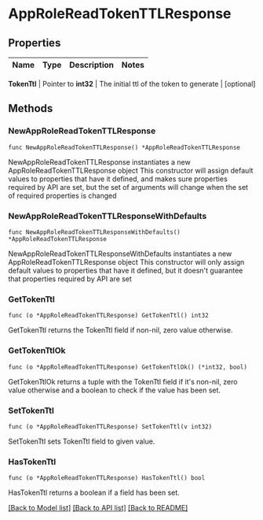 # AppRoleReadTokenTTLResponse


## Properties

Name | Type | Description | Notes
------------ | ------------- | ------------- | -------------


**TokenTtl** | Pointer to **int32** | The initial ttl of the token to generate | [optional] 



## Methods


### NewAppRoleReadTokenTTLResponse

`func NewAppRoleReadTokenTTLResponse() *AppRoleReadTokenTTLResponse`

NewAppRoleReadTokenTTLResponse instantiates a new AppRoleReadTokenTTLResponse object
This constructor will assign default values to properties that have it defined,
and makes sure properties required by API are set, but the set of arguments
will change when the set of required properties is changed

### NewAppRoleReadTokenTTLResponseWithDefaults

`func NewAppRoleReadTokenTTLResponseWithDefaults() *AppRoleReadTokenTTLResponse`

NewAppRoleReadTokenTTLResponseWithDefaults instantiates a new AppRoleReadTokenTTLResponse object
This constructor will only assign default values to properties that have it defined,
but it doesn't guarantee that properties required by API are set


### GetTokenTtl

`func (o *AppRoleReadTokenTTLResponse) GetTokenTtl() int32`

GetTokenTtl returns the TokenTtl field if non-nil, zero value otherwise.

### GetTokenTtlOk

`func (o *AppRoleReadTokenTTLResponse) GetTokenTtlOk() (*int32, bool)`

GetTokenTtlOk returns a tuple with the TokenTtl field if it's non-nil, zero value otherwise
and a boolean to check if the value has been set.

### SetTokenTtl

`func (o *AppRoleReadTokenTTLResponse) SetTokenTtl(v int32)`

SetTokenTtl sets TokenTtl field to given value.


### HasTokenTtl

`func (o *AppRoleReadTokenTTLResponse) HasTokenTtl() bool`

HasTokenTtl returns a boolean if a field has been set.









[[Back to Model list]](../README.md#documentation-for-models) [[Back to API list]](../README.md#documentation-for-api-endpoints) [[Back to README]](../README.md)


